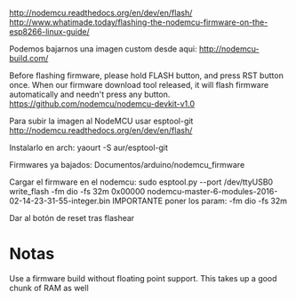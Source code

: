 http://nodemcu.readthedocs.org/en/dev/en/flash/
http://www.whatimade.today/flashing-the-nodemcu-firmware-on-the-esp8266-linux-guide/

Podemos bajarnos una imagen custom desde aqui:
http://nodemcu-build.com/

Before flashing firmware, please hold FLASH button, and press RST button once. When our firmware download tool released, it will flash firmware automatically and needn't press any button.
https://github.com/nodemcu/nodemcu-devkit-v1.0

Para subir la imagen al NodeMCU usar esptool-git
http://nodemcu.readthedocs.org/en/dev/en/flash/

Instalarlo en arch:
yaourt -S aur/esptool-git

Firmwares ya bajados: Documentos/arduino/nodemcu_firmware

Cargar el firmware en el nodemcu:
sudo esptool.py --port /dev/ttyUSB0 write_flash -fm dio -fs 32m 0x00000 nodemcu-master-6-modules-2016-02-14-23-31-55-integer.bin
  IMPORTANTE poner los param: -fm dio -fs 32m

Dar al botón de reset tras flashear


# Notas
Use a firmware build without floating point support. This takes up a good chunk of RAM as well
